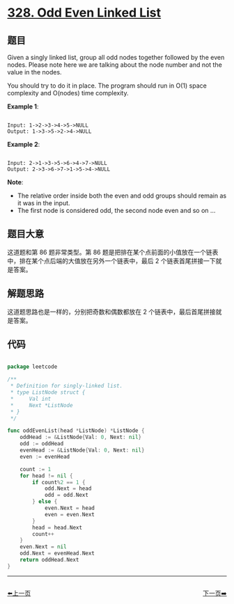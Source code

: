 # [328. Odd Even Linked List](https://leetcode.com/problems/odd-even-linked-list/)

## 题目

Given a singly linked list, group all odd nodes together followed by the even nodes. Please note here we are talking about the node number and not the value in the nodes.

You should try to do it in place. The program should run in O(1) space complexity and O(nodes) time complexity.

**Example 1**:

```

Input: 1->2->3->4->5->NULL
Output: 1->3->5->2->4->NULL

```

**Example 2**:

```

Input: 2->1->3->5->6->4->7->NULL
Output: 2->3->6->7->1->5->4->NULL

```

**Note**:

- The relative order inside both the even and odd groups should remain as it was in the input.
- The first node is considered odd, the second node even and so on ...

## 题目大意

这道题和第 86 题非常类型。第 86 题是把排在某个点前面的小值放在一个链表中，排在某个点后端的大值放在另外一个链表中，最后 2 个链表首尾拼接一下就是答案。

## 解题思路

这道题思路也是一样的，分别把奇数和偶数都放在 2 个链表中，最后首尾拼接就是答案。

## 代码

```go

package leetcode

/**
 * Definition for singly-linked list.
 * type ListNode struct {
 *     Val int
 *     Next *ListNode
 * }
 */

func oddEvenList(head *ListNode) *ListNode {
	oddHead := &ListNode{Val: 0, Next: nil}
	odd := oddHead
	evenHead := &ListNode{Val: 0, Next: nil}
	even := evenHead

	count := 1
	for head != nil {
		if count%2 == 1 {
			odd.Next = head
			odd = odd.Next
		} else {
			even.Next = head
			even = even.Next
		}
		head = head.Next
		count++
	}
	even.Next = nil
	odd.Next = evenHead.Next
	return oddHead.Next
}

```
----------------------------------------------
<div style="display: flex;justify-content: space-between;align-items: center;">
<p><a href="https://books.halfrost.com/leetcode/ChapterFour/0327.Count-of-Range-Sum/">⬅️上一页</a></p>
<p><a href="https://books.halfrost.com/leetcode/ChapterFour/0329.Longest-Increasing-Path-in-a-Matrix/">下一页➡️</a></p>
</div>
